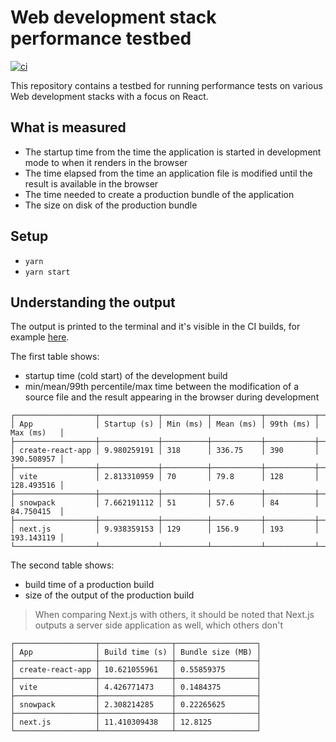 # Web development stack performance testbed

[![ci](https://github.com/nearform/web-dev-perf/actions/workflows/ci.yml/badge.svg)](https://github.com/nearform/web-dev-perf/actions/workflows/ci.yml)

This repository contains a testbed for running performance tests on various Web development stacks with a focus on React.

## What is measured

- The startup time from the time the application is started in development mode to when it renders in the browser
- The time elapsed from the time an application file is modified until the result is available in the browser
- The time needed to create a production bundle of the application
- The size on disk of the production bundle

## Setup

- `yarn`
- `yarn start`

## Understanding the output

The output is printed to the terminal and it's visible in the CI builds, for example [here](https://github.com/nearform/web-dev-perf/runs/2075244152?check_suite_focus=true#step:6:18).

The first table shows:

- startup time (cold start) of the development build
- min/mean/99th percentile/max time between the modification of a source file and the result appearing in the browser during development

```
┌──────────────────┬─────────────┬──────────┬───────────┬───────────┬────────────┐
│ App              │ Startup (s) │ Min (ms) │ Mean (ms) │ 99th (ms) │ Max (ms)   │
├──────────────────┼─────────────┼──────────┼───────────┼───────────┼────────────┤
│ create-react-app │ 9.980259191 │ 318      │ 336.75    │ 390       │ 390.508957 │
├──────────────────┼─────────────┼──────────┼───────────┼───────────┼────────────┤
│ vite             │ 2.813310959 │ 70       │ 79.8      │ 128       │ 128.493516 │
├──────────────────┼─────────────┼──────────┼───────────┼───────────┼────────────┤
│ snowpack         │ 7.662191112 │ 51       │ 57.6      │ 84        │ 84.750415  │
├──────────────────┼─────────────┼──────────┼───────────┼───────────┼────────────┤
│ next.js          │ 9.938359153 │ 129      │ 156.9     │ 193       │ 193.143119 │
└──────────────────┴─────────────┴──────────┴───────────┴───────────┴────────────┘
```

The second table shows:

- build time of a production build
- size of the output of the production build

> When comparing Next.js with others, it should be noted that Next.js outputs a server side application as well, which others don't

```
┌──────────────────┬────────────────┬──────────────────┐
│ App              │ Build time (s) │ Bundle size (MB) │
├──────────────────┼────────────────┼──────────────────┤
│ create-react-app │ 10.621055961   │ 0.55859375       │
├──────────────────┼────────────────┼──────────────────┤
│ vite             │ 4.426771473    │ 0.1484375        │
├──────────────────┼────────────────┼──────────────────┤
│ snowpack         │ 2.308214285    │ 0.22265625       │
├──────────────────┼────────────────┼──────────────────┤
│ next.js          │ 11.410309438   │ 12.8125          │
└──────────────────┴────────────────┴──────────────────┘
```

